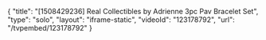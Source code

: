 {
    "title": "[1508429236] Real Collectibles by Adrienne 3pc Pav Bracelet Set",
    "type": "solo",
    "layout": "iframe-static",
    "videoId": "123178792",
    "url": "\/tvpembed\/123178792"
}